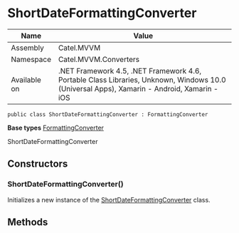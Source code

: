 

# ShortDateFormattingConverter

Name|Value
---|---
Assembly|Catel.MVVM
Namespace|Catel.MVVM.Converters
Available on|.NET Framework 4.5, .NET Framework 4.6, Portable Class Libraries, Unknown, Windows 10.0 (Universal Apps), Xamarin - Android, Xamarin - iOS

```
public class ShortDateFormattingConverter : FormattingConverter
```

**Base types**
[FormattingConverter](/Catel.MVVM\Catel\MVVM\Converters\FormattingConverter.md)


ShortDateFormattingConverter



## Constructors

### ShortDateFormattingConverter()

Initializes a new instance of the [ShortDateFormattingConverter](#) class.



## Methods

